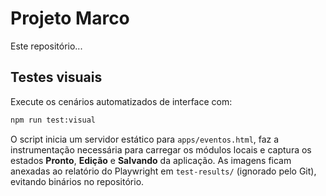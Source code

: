 # Projeto Marco

Este repositório...

## Testes visuais

Execute os cenários automatizados de interface com:

```bash
npm run test:visual
```

O script inicia um servidor estático para `apps/eventos.html`, faz a instrumentação necessária para carregar os módulos locais e captura os estados **Pronto**, **Edição** e **Salvando** da aplicação. As imagens ficam anexadas ao relatório do Playwright em `test-results/` (ignorado pelo Git), evitando binários no repositório.
